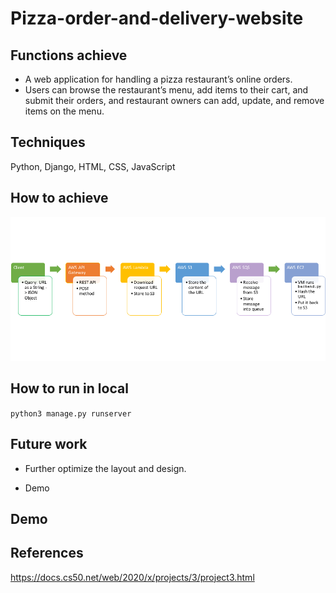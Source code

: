# Pizza-order-and-delivery-website

## Functions achieve

* A web application for handling a pizza restaurant’s online orders.
* Users can browse the restaurant’s menu, add items to their cart, and submit their orders, and restaurant owners can add, update, and remove items on the menu.

## Techniques

 Python, Django, HTML, CSS, JavaScript

## How to achieve

![Image of architecture](https://github.com/YJZFlora/AWS-Web-API/blob/master/Architecture.png)

## How to run in local
```python3 manage.py runserver```


## Future work

* Further optimize the layout and design.

* Demo

## Demo

## References

https://docs.cs50.net/web/2020/x/projects/3/project3.html
